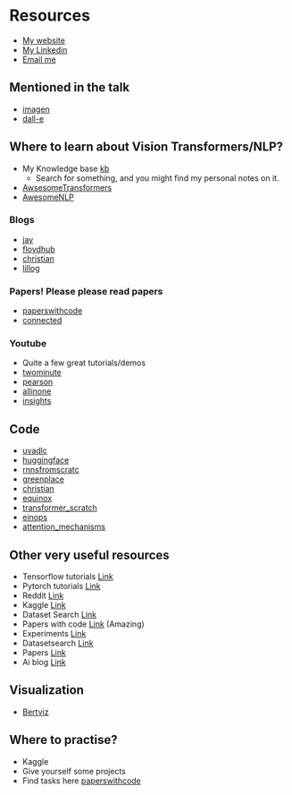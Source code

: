 # Resources
- [My website](https://subhadityamukherjee.github.io/SubhadityaMukherjeegit/)
- [My Linkedin](https://www.linkedin.com/in/subhaditya-mukherjee-a36883100)
- [Email me](mukherjeesubhaditya001@gmail.com)

## Mentioned in the talk
- [imagen](https://imagen.research.google/)
- [dall-e](https://openai.com/blog/dall-e/)

## Where to learn about Vision Transformers/NLP?
- My Knowledge base [kb](https://subhadityamukherjee.github.io/AI-knowledge-base/)
  - Search for something, and you might find my personal notes on it. 
- [AwsesomeTransformers](https://github.com/ictnlp/awesome-transformer)
- [AwesomeNLP](https://github.com/keon/awesome-nlp)
### Blogs
- [jay](https://jalammar.github.io/)
- [floydhub](https://blog.floydhub.com/attention-mechanism/)
- [christian](https://blog.floydhub.com/attention-mechanism/)
- [lillog](https://lilianweng.github.io/posts/2018-06-24-attention/)
### Papers! Please please read papers
- [paperswithcode](https://paperswithcode.com/)
- [connected](https://www.connectedpapers.com/)
### Youtube
- Quite a few great tutorials/demos
- [twominute](https://www.youtube.com/c/K%C3%A1rolyZsolnai)
- [pearson](https://www.youtube.com/c/AladdinPersson)
- [allinone](https://www.youtube.com/c/ArtificialIntelligenceAllinOne)
- [insights](https://www.youtube.com/c/ArxivInsights)

## Code
- [uvadlc](https://uvadlc-notebooks.readthedocs.io/en/latest/tutorial_notebooks/JAX/tutorial15/Vision_Transformer)
- [huggingface](https://huggingface.co/)
- [rnnsfromscratc](https://github.com/georgeyiasemis/Recurrent-Neural-Networks-from-scratch-using-PyTorch)
- [greenplace](https://eli.thegreenplace.net/2018/backpropagation-through-a-fully-connected-layer/)
- [christian](https://github.com/christianversloot/machine-learning-articles/blob/main/from-vanilla-rnns-to-transformers-a-history-of-seq2seq-learning.md)
- [equinox](https://github.com/patrick-kidger/equinox/tree/main/equinox/nn)
- [transformer_scratch](https://github.com/hyunwoongko/transformer)
- [einops](https://einops.rocks/)
- [attention_mechanisms](https://github.com/sooftware/attentions)


## Other very useful resources
- Tensorflow tutorials [Link](https://github.com/jtoy/awesome-tensorflow)
- Pytorch tutorials [Link](https://github.com/bharathgs/Awesome-pytorch-list)
- Reddit [Link](reddit.com/r/MachineLearning/)
- Kaggle [Link](https://www.kaggle.com) 
- Dataset Search [Link](datasetsearch.research.google.com/)
- Papers with code [Link](https://paperswithcode.com/) (Amazing)
- Experiments [Link](https://experiments.withgoogle.com/)
- Datasetsearch [Link](https://datasetsearch.research.google.com)
- Papers [Link](https://github.com/terryum/awesome-deep-learning-papers#new-papers)
- Ai blog [Link](https://ai.googleblog.com/)

## Visualization
- [Bertviz](https://github.com/jessevig/bertviz)

## Where to practise?
- Kaggle
- Give yourself some projects
- Find tasks here [paperswithcode](https://paperswithcode.com/)


